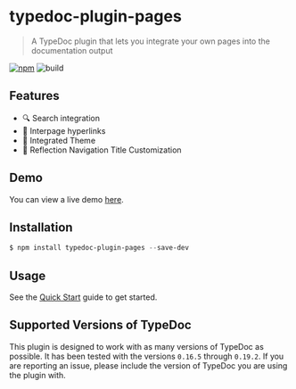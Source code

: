 # typedoc-plugin-pages

> A TypeDoc plugin that lets you integrate your own pages into the documentation output

[![npm](https://img.shields.io/npm/v/typedoc-plugin-pages?color=brightgreen)](https://www.npmjs.com/package/typedoc-plugin-pages)
![build](https://img.shields.io/github/workflow/status/mipatterson/typedoc-plugin-pages/Build/develop)

## Features

- 🔍 Search integration
- 🔗 Interpage hyperlinks
- 🎨 Integrated Theme
- 📑 Reflection Navigation Title Customization

## Demo

You can view a live demo [here](https://mipatterson.github.io/typedoc-plugin-pages/).

## Installation

```powershell
$ npm install typedoc-plugin-pages --save-dev
```

## Usage

See the [Quick Start](https://mipatterson.github.io/typedoc-plugin-pages/pages/Getting%20Started/quick-start.html) guide to get started.

## Supported Versions of TypeDoc

This plugin is designed to work with as many versions of TypeDoc as possible. It has been tested with the versions `0.16.5` through `0.19.2`. If you are reporting an issue, please include the version of TypeDoc you are using the plugin with.